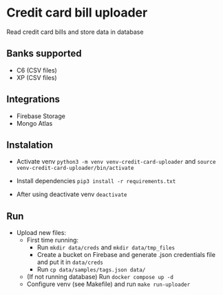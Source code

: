 # Credit card bill uploader

Read credit card bills and store data in database

## Banks supported
- C6 (CSV files)
- XP (CSV files)

## Integrations
- Firebase Storage
- Mongo Atlas

## Instalation
- Activate venv `python3 -m venv venv-credit-card-uploader` and `source venv-credit-card-uploader/bin/activate`

- Install dependencies `pip3 install -r requirements.txt`

- After using deactivate venv `deactivate`

## Run
- Upload new files:
    - First time running:
        - Run `mkdir data/creds` and `mkdir data/tmp_files`
        - Create a bucket on Firebase and generate .json credentials file and put it in `data/creds`
        - Run `cp data/samples/tags.json data/`
  - (If not running database) Run `docker compose up -d`
  - Configure venv (see Makefile) and run `make run-uploader`

